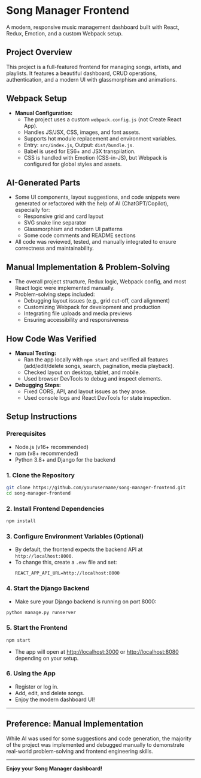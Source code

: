 # Song Manager Frontend

A modern, responsive music management dashboard built with React, Redux, Emotion, and a custom Webpack setup.

## Project Overview
This project is a full-featured frontend for managing songs, artists, and playlists. It features a beautiful dashboard, CRUD operations, authentication, and a modern UI with glassmorphism and animations.

## Webpack Setup
- **Manual Configuration:**
  - The project uses a custom `webpack.config.js` (not Create React App).
  - Handles JS/JSX, CSS, images, and font assets.
  - Supports hot module replacement and environment variables.
  - Entry: `src/index.js`, Output: `dist/bundle.js`.
  - Babel is used for ES6+ and JSX transpilation.
  - CSS is handled with Emotion (CSS-in-JS), but Webpack is configured for global styles and assets.

## AI-Generated Parts
- Some UI components, layout suggestions, and code snippets were generated or refactored with the help of AI (ChatGPT/Copilot), especially for:
  - Responsive grid and card layout
  - SVG snake line separator
  - Glassmorphism and modern UI patterns
  - Some code comments and README sections
- All code was reviewed, tested, and manually integrated to ensure correctness and maintainability.

## Manual Implementation & Problem-Solving
- The overall project structure, Redux logic, Webpack config, and most React logic were implemented manually.
- Problem-solving steps included:
  - Debugging layout issues (e.g., grid cut-off, card alignment)
  - Customizing Webpack for development and production
  - Integrating file uploads and media previews
  - Ensuring accessibility and responsiveness

## How Code Was Verified
- **Manual Testing:**
  - Ran the app locally with `npm start` and verified all features (add/edit/delete songs, search, pagination, media playback).
  - Checked layout on desktop, tablet, and mobile.
  - Used browser DevTools to debug and inspect elements.
- **Debugging Steps:**
  - Fixed CORS, API, and layout issues as they arose.
  - Used console logs and React DevTools for state inspection.

## Setup Instructions

### Prerequisites
- Node.js (v16+ recommended)
- npm (v8+ recommended)
- Python 3.8+ and Django for the backend

### 1. Clone the Repository
```bash
git clone https://github.com/yourusername/song-manager-frontend.git
cd song-manager-frontend
```

### 2. Install Frontend Dependencies
```bash
npm install
```

### 3. Configure Environment Variables (Optional)
- By default, the frontend expects the backend API at `http://localhost:8000`.
- To change this, create a `.env` file and set:
  ```
  REACT_APP_API_URL=http://localhost:8000
  ```

### 4. Start the Django Backend
- Make sure your Django backend is running on port 8000:
```bash
python manage.py runserver
```

### 5. Start the Frontend
```bash
npm start
```
- The app will open at [http://localhost:3000](http://localhost:3000) or [http://localhost:8080](http://localhost:8080) depending on your setup.

### 6. Using the App
- Register or log in.
- Add, edit, and delete songs.
- Enjoy the modern dashboard UI!

---

## Preference: Manual Implementation
While AI was used for some suggestions and code generation, the majority of the project was implemented and debugged manually to demonstrate real-world problem-solving and frontend engineering skills.

---

**Enjoy your Song Manager dashboard!** 
